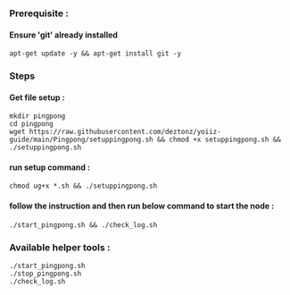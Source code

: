 ### Prerequisite :
#### Ensure 'git' already installed
    apt-get update -y && apt-get install git -y
### Steps
#### Get file setup :
    mkdir pingpong
    cd pingpong
    wget https://raw.githubusercontent.com/deztonz/yoiiz-guide/main/Pingpong/setuppingpong.sh && chmod +x setuppingpong.sh && ./setuppingpong.sh
#### run setup command : 
    chmod ug+x *.sh && ./setuppingpong.sh
#### follow the instruction and then run below command to start the node :
    ./start_pingpong.sh && ./check_log.sh
### Available helper tools :
    ./start_pingpong.sh
    ./stop_pingpong.sh
    ./check_log.sh